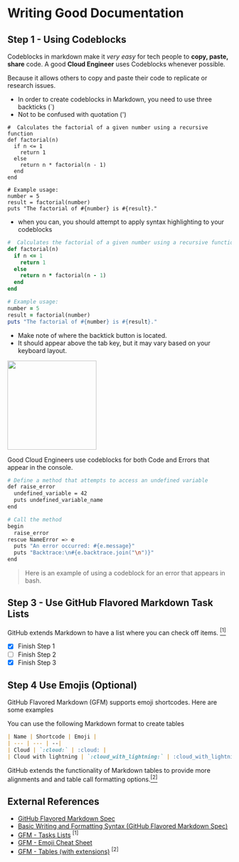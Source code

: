 # Writing Good Documentation

## Step 1 - Using Codeblocks

Codeblocks in markdown make it *very easy* for tech people to **copy, paste, share** code.
A good __Cloud Engineer__ uses Codeblocks whenever possible.

Because it allows others to copy and paste their code to replicate or research issues.

- In order to create codeblocks in Markdown, you need to use three backticks (`)
- Not to be confused with quotation (')

```
#  Calculates the factorial of a given number using a recursive function
def factorial(n)
  if n <= 1
    return 1
  else
    return n * factorial(n - 1)
  end
end

# Example usage:
number = 5
result = factorial(number)
puts "The factorial of #{number} is #{result}."
```

- when you can, you should attempt to apply syntax highlighting to your codeblocks

```ruby
#  Calculates the factorial of a given number using a recursive function
def factorial(n)
  if n <= 1
    return 1
  else
    return n * factorial(n - 1)
  end
end

# Example usage:
number = 5
result = factorial(number)
puts "The factorial of #{number} is #{result}."
```

- Make note of where the backtick button is located.
- It should appear above the tab key, but it may vary based on your keyboard layout.

<img width="200px" src="https://github.com/FOdeks/github-docs-example/assets/99102643/1801b1dd-98ca-4e03-b1fc-09b0dc620b26" />

Good Cloud Engineers use codeblocks for both Code and Errors that appear in the console.


```bash
# Define a method that attempts to access an undefined variable
def raise_error
  undefined_variable = 42
  puts undefined_variable_name
end

# Call the method
begin
  raise_error
rescue NameError => e
  puts "An error occurred: #{e.message}"
  puts "Backtrace:\n#{e.backtrace.join("\n")}"
end
```
> Here is an example of using a codeblock for an error that appears in bash.

## Step 3 - Use GitHub Flavored Markdown Task Lists

GitHub extends Markdown to have a list where you can check off items. [<sup>[1]</sup>](#external-references)

- [x] Finish Step 1
- [ ] Finish Step 2
- [x] Finish Step 3

## Step 4 Use Emojis (Optional)
GitHub Flavored Markdown (GFM) supports emoji shortcodes.
Here are some examples

You can use the following Markdown format to create tables
```md
| Name | Shortcode | Emoji |
| --- | --- | --|
| Cloud | `:cloud:` | :cloud: |
| Cloud with lightning | `:cloud_with_lightning:` | :cloud_with_lightning: |
```
GitHub extends the functionality of Markdown tables to provide more alignments and and table call formatting options.[<sup>[2]</sup>](#external-references)



## External References
- [GitHub Flavored Markdown Spec](https://github.github.com/gfm/)
- [Basic Writing and Formatting Syntax (GitHub Flavored Markdown Spec)](https://docs.github.com/en/get-started/writing-on-github/getting-started-with-writing-and-formatting-on-github/basic-writing-and-formatting-syntax)
- [GFM - Tasks Lists](https://docs.github.com/en/get-started/writing-on-github/getting-started-with-writing-and-formatting-on-github/basic-writing-and-formatting-syntax) <sup>[1]</sup>
- [GFM - Emoji Cheat Sheet](https://github.com/ikatyang/emoji-cheat-sheet)
- [GFM - Tables (with extensions)](https://github.github.com/gfm/#tables-extension-) <sup>[2]</sup>
  
